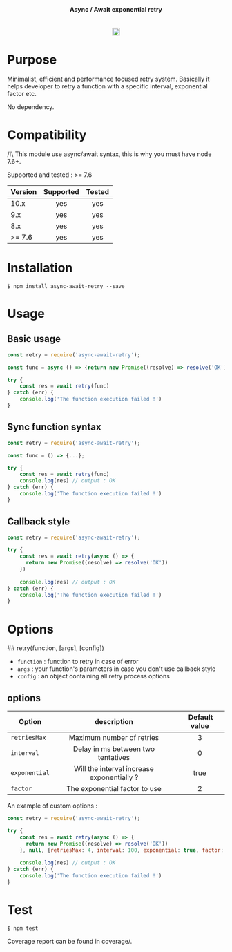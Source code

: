 <div align="center">
<b>Async / Await exponential retry</b><br/>
<br/><br/>

<a href="https://badge.fury.io/js/async-await-retry">
   <img src="https://badge.fury.io/js/async-await-retry.svg" alt="npm version" height="18">
</a>
</div>


# Purpose

Minimalist, efficient and performance focused retry system.
Basically it helps developer to retry a function with a specific interval, exponential factor etc.

No dependency.

# Compatibility

/!\ This module use async/await syntax, this is why you must have node 7.6+.

Supported and tested : >= 7.6

| Version       | Supported     | Tested         |
| ------------- |:-------------:|:--------------:|
| 10.x          | yes           | yes            |
| 9.x           | yes           | yes            |
| 8.x           | yes           | yes            |
| >= 7.6        | yes           | yes            |

# Installation

```console
$ npm install async-await-retry --save
```

# Usage

## Basic usage
```javascript
const retry = require('async-await-retry');

const func = async () => {return new Promise((resolve) => resolve('OK'))};

try {
    const res = await retry(func)
} catch (err) {
    console.log('The function execution failed !')
}
```

## Sync function syntax
```javascript
const retry = require('async-await-retry');

const func = () => {...};

try {
    const res = await retry(func)
    console.log(res) // output : OK
} catch (err) {
    console.log('The function execution failed !')
}
```

## Callback style
```javascript
const retry = require('async-await-retry');

try {
    const res = await retry(async () => {
      return new Promise((resolve) => resolve('OK'))
    })
    
    console.log(res) // output : OK
} catch (err) {
    console.log('The function execution failed !')
}
```

# Options

## retry(function, [args], [config])

* `function` : function to retry in case of error
* `args` : your function's parameters in case you don't use callback style
* `config` : an object containing all retry process options

## options

| Option        | description                                | Default value  |
| ------------- |:------------------------------------------:|:--------------:|
| `retriesMax`  | Maximum number of retries                  | 3              |
| `interval`    | Delay in ms between two tentatives         | 0              |
| `exponential` | Will the interval increase exponentially ? | true           |
| `factor`      | The exponential factor to use              | 2              |


An example of custom options :
```javascript
const retry = require('async-await-retry');

try {
    const res = await retry(async () => {
      return new Promise((resolve) => resolve('OK'))
    }, null, {retriesMax: 4, interval: 100, exponential: true, factor: 3})
    
    console.log(res) // output : OK
} catch (err) {
    console.log('The function execution failed !')
}
```

# Test

```console
$ npm test
```

Coverage report can be found in coverage/.
